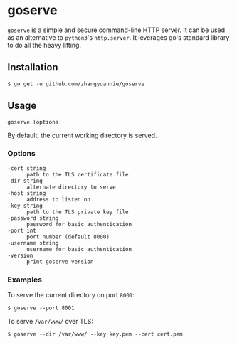 # goserve

`goserve` is a simple and secure command-line HTTP server. It can be used as an alternative to `python3`'s `http.server`. It leverages go's standard library to do all the heavy lifting.

## Installation

```
$ go get -u github.com/zhangyuannie/goserve
```

## Usage

```
goserve [options]
```

By default, the current working directory is served.

### Options

```
-cert string
      path to the TLS certificate file
-dir string
      alternate directory to serve
-host string
      address to listen on
-key string
      path to the TLS private key file
-password string
      password for basic authentication
-port int
      port number (default 8000)
-username string
      username for basic authentication
-version
      print goserve version
```

### Examples

To serve the current directory on port `8001`:

```
$ goserve --port 8001
```

To serve `/var/www/` over TLS:

```
$ goserve --dir /var/www/ --key key.pem --cert cert.pem
```
